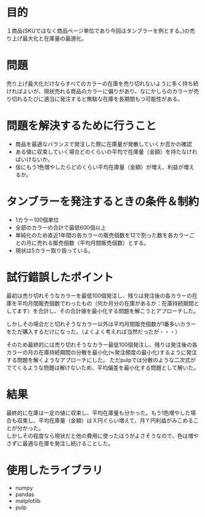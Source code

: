 # 目的
１商品(SKUではなく商品ページ単位であり今回はタンブラーを例とする。)の売り上げ最大化と在庫量の最適化。

# 問題
売り上げ最大化だけならすべてのカラーの在庫を売り切れないように多く持ち続ければよいが、現状売れる商品のカラーに偏りがあり、なにかしらのカラーが売り切れるたびに適当に発注すると無駄な在庫を長期間もつ可能性がある。

# 問題を解決するために行うこと
+ 商品を最適なバランスで発注した際に在庫量が発散していくか否かの確認
+ ある値に収束していく場合どのくらいの平均で在庫量（金額）を持たなければいけないか。
+ 仮にもう1色増やしたらどのくらい平均在庫量（金額）が増え、利益が増えるか。

# タンブラーを発注するときの条件＆制約
+ 1カラー100個単位
+ 全部のカラーの合計で最低600個以上
+ 単純化のため直近1年間の各カラーの販売個数を12で割った数を各カラーごとの月に売れる販売個数（平均月間販売個数）とする。
+ 現状は5カラー取り扱っている。

# 試行錯誤したポイント
最初は売り切れそうなカラーを最低100個発注し、残りは発注後の各カラーの在庫を平均月間販売個数でわったもの（何か月分の在庫があるか：在庫持続期間としてます）を合計し、その合計値を最小化する問題を解こうとアプローチした。  

しかしその場合だと切れそうなカラー以外は平均月間販売個数が1番多いカラーをただ購入するだけになった。（よくよく考えれば当然だったが・・・）  

そのため最終的には売り切れそうなカラー最低100個発注し、残りは発注後の各カラーの月の在庫持続期間の分散を最小化(≒発注頻度の最小化)するように発注する問題を解くようなアプローチにした。
ただpulpでは分散のような二次式がでてくるような問題は解けないため、平均偏差を最小化する問題として解いた。

# 結果
最終的に在庫は一定の値に収束し、平均在庫量も分かった。もう1色増やした場合も収束し、平均在庫量（金額）はＸ円ぐらい増えて、月Ｙ円利益がみこめることが分かった。  
しかしその程度なら現状だと他の費用に使ったほうがよさそうなので、色は増やさずに最適な在庫を発注し続けることした。

# 使用したライブラリ
+ numpy
+ pandas
+ matplotlib
+ pulp
